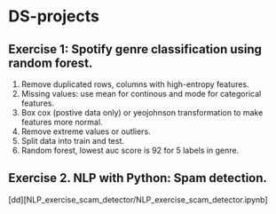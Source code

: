 # DS-projects

## Exercise 1: Spotify genre classification using random forest.
  1. Remove duplicated rows, columns with high-entropy features.
  2. Missing values: use mean for continous and mode for categorical features.
  3. Box cox (postive data only) or yeojohnson transformation to make features more normal.
  4. Remove extreme values or outliers.
  5. Split data into train and test.
  6. Random forest, lowest auc score is 92 for 5 labels in genre. 


## Exercise 2. NLP with Python: Spam detection.

[dd][NLP_exercise_scam_detector/NLP_exercise_scam_detector.ipynb]
